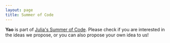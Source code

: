 ```yaml
---
layout: page
title: Summer of Code
---
```


**Yao** is part of [Julia's Summer of Code](https://julialang.org/soc/gsoc/science.html). Please check if you are interested
in the ideas we propose, or you can also propose your own idea to us!
